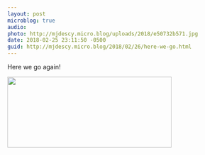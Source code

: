 ```yaml
---
layout: post
microblog: true
audio: 
photo: http://mjdescy.micro.blog/uploads/2018/e50732b571.jpg
date: 2018-02-25 23:11:50 -0500
guid: http://mjdescy.micro.blog/2018/02/26/here-we-go.html
---
```

Here we go again!

<img src="http://mjdescy.micro.blog/uploads/2018/e50732b571.jpg" width="370" height="160" />
